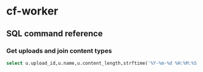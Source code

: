 # cf-worker

## SQL command reference

### Get uploads and join content types
```sql
select u.upload_id,u.name,u.content_length,strftime('%Y-%m-%d %H:%M:%S', datetime(created_on/1000,'unixepoch')) created_on,ct.content_type from uploads u join content_types ct on u.content_type_id=ct.content_type_id;
```
